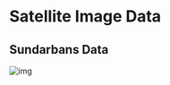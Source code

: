# Satellite Image Data

## Sundarbans Data
![img](https://github.com/syamkakarla98/Satellite_Imagery_Analysis/blob/main/Data/sundarbans_data/2020-01-27-00_00_2020-01-27-23_59_Sentinel-2_L2A_Highlight_Optimized_Natural_Color.tiff)
